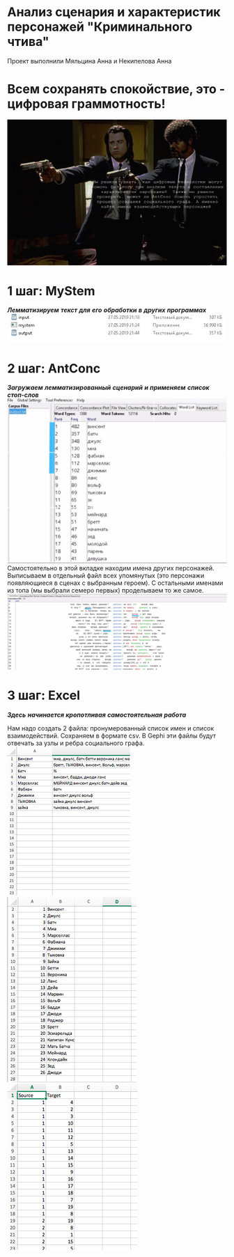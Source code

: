 # Анализ сценария и характеристик персонажей "Криминального чтива"
Проект выполнили Мяльцина Анна и Некипелова Анна

# Всем сохранять спокойствие, это - цифровая граммотность!
![](https://github.com/annamyaltsina/project/blob/master/26F0B318-02F5-4399-BA67-3FB15B792E45.jpeg)

# 1 шаг: MyStem
***Лемматизируем*** ***текст*** ***для*** ***его*** ***обработки*** ***в*** ***других*** ***программах***
![](https://github.com/annamyaltsina/project/blob/master/47EE0D95-B8FA-4AAF-A174-B6D60C2A3197.jpeg)

# 2 шаг: AntConc
***Загружаем*** ***лемматизированный*** ***сценарий*** ***и*** ***применяем*** ***список*** ***стоп-слов***
![](https://github.com/annamyaltsina/project/blob/master/E4651B15-23C1-4CD7-BA1D-8B1FF0091F5C.png)
Самостоятельно в этой вкладке находим имена других персонажей. Выписываем в отдельный файл всех упомянутых (это персонажи появляющиеся в сценах с выбранным героем). С остальными именами из топа (мы выбрали семеро первых) проделываем то же самое.
![](https://github.com/annamyaltsina/project/blob/master/50E9A205-B0BE-4747-AE75-B40DC5FE7AE9.png)

# 3 шаг: Excel
***Здесь*** ***начинается*** ***кропотливая*** ***самостоятельная*** ***работа***

Нам надо создать 2 файла: пронумерованный список имен и список взаимодействий. Сохраняем в формате csv. В Gephi эти файлы будут отвечать за узлы и ребра социального графа.
![](https://github.com/annamyaltsina/project/blob/master/DD6FAA05-69FC-4253-A9E9-88EB32077718.png)
![](https://github.com/annamyaltsina/project/blob/master/A23D1C3F-189A-4231-B076-FFAC4A73287D.png)
![](https://github.com/annamyaltsina/project/blob/master/3D832F3A-9C8D-47F9-B829-2BCB7D80BBF9.png)
